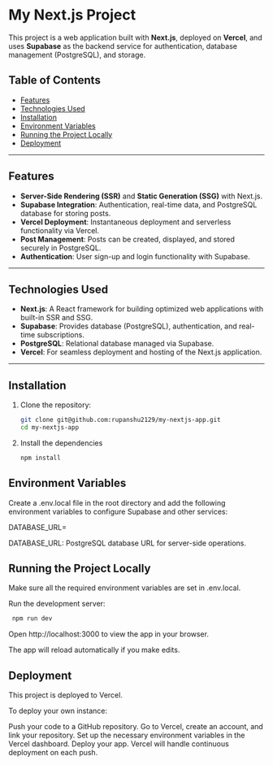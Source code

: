 # My Next.js Project

This project is a web application built with **Next.js**, deployed on **Vercel**, and uses **Supabase** as the backend service for authentication, database management (PostgreSQL), and storage.

## Table of Contents
- [Features](#features)
- [Technologies Used](#technologies-used)
- [Installation](#installation)
- [Environment Variables](#environment-variables)
- [Running the Project Locally](#running-the-project-locally)
- [Deployment](#deployment)

---

## Features

- **Server-Side Rendering (SSR)** and **Static Generation (SSG)** with Next.js.
- **Supabase Integration**: Authentication, real-time data, and PostgreSQL database for storing posts.
- **Vercel Deployment**: Instantaneous deployment and serverless functionality via Vercel.
- **Post Management**: Posts can be created, displayed, and stored securely in PostgreSQL.
- **Authentication**: User sign-up and login functionality with Supabase.

---

## Technologies Used

- **Next.js**: A React framework for building optimized web applications with built-in SSR and SSG.
- **Supabase**: Provides database (PostgreSQL), authentication, and real-time subscriptions.
- **PostgreSQL**: Relational database managed via Supabase.
- **Vercel**: For seamless deployment and hosting of the Next.js application.

---

## Installation

1. Clone the repository:

   ```bash
   git clone git@github.com:rupanshu2129/my-nextjs-app.git
   cd my-nextjs-app

2. Install the dependencies

    ```bash
    npm install

## Environment Variables

Create a .env.local file in the root directory and add the following environment variables to configure Supabase and other services:

DATABASE_URL=<your-postgres-url>

DATABASE_URL: PostgreSQL database URL for server-side operations.

## Running the Project Locally
Make sure all the required environment variables are set in .env.local.

Run the development server:

   ```bash
    npm run dev
   ```
Open http://localhost:3000 to view the app in your browser.

The app will reload automatically if you make edits.

## Deployment
This project is deployed to Vercel.

To deploy your own instance:

Push your code to a GitHub repository.
Go to Vercel, create an account, and link your repository.
Set up the necessary environment variables in the Vercel dashboard.
Deploy your app. Vercel will handle continuous deployment on each push.
